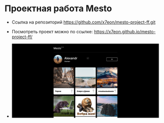 # Проектная работа Mesto

* Ссылка на репозиторий https://github.com/x7eon/mesto-project-ff.git

* Посмотреть проект можно по ссылке: https://x7eon.github.io/mesto-project-ff/

* ![Скриншоты проекта](screens/project-screen.png)